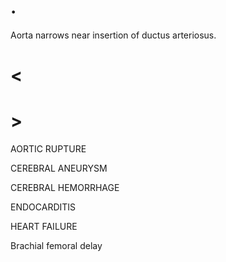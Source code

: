 # .

Aorta narrows near insertion of ductus arteriosus.

# <

# >

AORTIC RUPTURE

CEREBRAL ANEURYSM

CEREBRAL HEMORRHAGE

ENDOCARDITIS

HEART FAILURE

Brachial femoral delay
